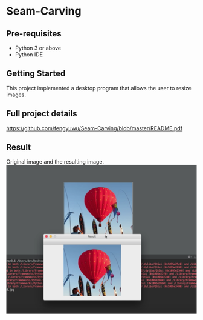 Seam-Carving
===================================

Pre-requisites
--------------

- Python 3 or above
- Python IDE


Getting Started
---------------

This project implemented a desktop program that allows the user to resize images.

Full project details
-------

https://github.com/fengyuwu/Seam-Carving/blob/master/README.pdf

Result
-------
Original image and the resulting image.
![alt text](https://github.com/fengyuwu/Seam-Carving/blob/master/1.png) 
